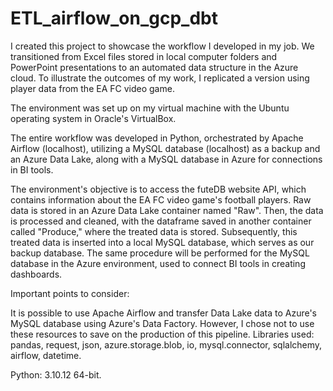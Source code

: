 # ETL_airflow_on_gcp_dbt

I created this project to showcase the workflow I developed in my job. We transitioned from Excel files stored in local computer folders and PowerPoint presentations to an automated data structure in the Azure cloud. To illustrate the outcomes of my work, I replicated a version using player data from the EA FC video game.

The environment was set up on my virtual machine with the Ubuntu operating system in Oracle's VirtualBox.

The entire workflow was developed in Python, orchestrated by Apache Airflow (localhost), utilizing a MySQL database (localhost) as a backup and an Azure Data Lake, along with a MySQL database in Azure for connections in BI tools.

The environment's objective is to access the futeDB website API, which contains information about the EA FC video game's football players. Raw data is stored in an Azure Data Lake container named "Raw". Then, the data is processed and cleaned, with the dataframe saved in another container called "Produce," where the treated data is stored. Subsequently, this treated data is inserted into a local MySQL database, which serves as our backup database. The same procedure will be performed for the MySQL database in the Azure environment, used to connect BI tools in creating dashboards.

Important points to consider:

It is possible to use Apache Airflow and transfer Data Lake data to Azure's MySQL database using Azure's Data Factory. However, I chose not to use these resources to save on the production of this pipeline.
Libraries used: pandas, request, json, azure.storage.blob, io, mysql.connector, sqlalchemy, airflow, datetime.

Python: 3.10.12 64-bit.
